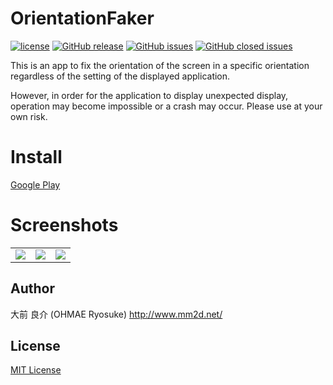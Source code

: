 # OrientationFaker
[![license](https://img.shields.io/github/license/ohmae/orientation-faker.svg)](./LICENSE)
[![GitHub release](https://img.shields.io/github/release/ohmae/orientation-faker.svg)](https://github.com/ohmae/orientation-faker/releases)
[![GitHub issues](https://img.shields.io/github/issues/ohmae/orientation-faker.svg)](https://github.com/ohmae/orientation-faker/issues)
[![GitHub closed issues](https://img.shields.io/github/issues-closed/ohmae/orientation-faker.svg)](https://github.com/ohmae/orientation-faker/issues?q=is%3Aissue+is%3Aclosed)

This is an app to fix the orientation of the screen in a specific orientation regardless of the setting of the displayed application.

However, in order for the application to display unexpected display, operation may become impossible or a crash may occur.
Please use at your own risk.

# Install
[Google Play](https://play.google.com/store/apps/details?id=net.mm2d.android.orientationfaker)

# Screenshots
||||
|-|-|-|
|![](readme/1.png)|![](readme/2.png)|![](readme/3.png)|

## Author
大前 良介 (OHMAE Ryosuke)
http://www.mm2d.net/

## License
[MIT License](./LICENSE)
